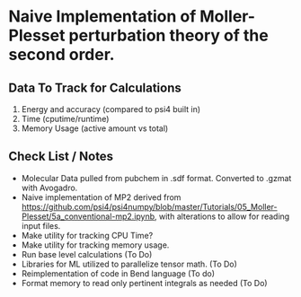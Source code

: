 # Naive Implementation of Moller-Plesset perturbation theory of the second order.

## Data To Track for Calculations
1. Energy and accuracy (compared to psi4 built in)
2. Time (cputime/runtime)
3. Memory Usage (active amount vs total)

## Check List / Notes
 - Molecular Data pulled from pubchem in .sdf format. Converted to .gzmat with Avogadro.
 - Naive implementation of MP2 derived from https://github.com/psi4/psi4numpy/blob/master/Tutorials/05_Moller-Plesset/5a_conventional-mp2.ipynb, with alterations to allow for reading input files.
 - Make utility for tracking CPU Time?
 - Make utility for tracking memory usage.
 - Run base level calculations (To Do)
 - Libraries for ML utilized to parallelize tensor math. (To Do)
 - Reimplementation of code in Bend language (To do)
 - Format memory to read only pertinent integrals as needed (To Do)
